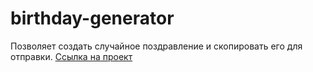 # birthday-generator
Позволяет создать случайное поздравление и скопировать его для отправки.
[Ссылка на проект](https://antb2142.github.io/birthday-generator/)
